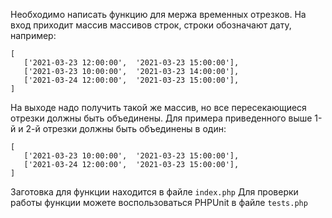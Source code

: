 Необходимо написать функцию для мержа временных отрезков. На вход приходит массив массивов строк, строки обозначают дату, например:
```
[
   ['2021-03-23 12:00:00',  '2021-03-23 15:00:00'],
   ['2021-03-23 10:00:00',  '2021-03-23 14:00:00'],
   ['2021-03-24 12:00:00',  '2021-03-23 15:00:00'],
]
```
На выходе надо получить такой же массив, но все пересекающиеся отрезки должны быть объединены. 
Для примера приведенного выше 1-й и 2-й отрезки должны быть объединены в один:
``` 
[
   ['2021-03-23 10:00:00',  '2021-03-23 15:00:00'],
   ['2021-03-24 12:00:00',  '2021-03-23 15:00:00'],
]
```

Заготовка для функции находится в файле ```index.php```
Для проверки работы функции можете воспользоваться PHPUnit в файле ```tests.php```
